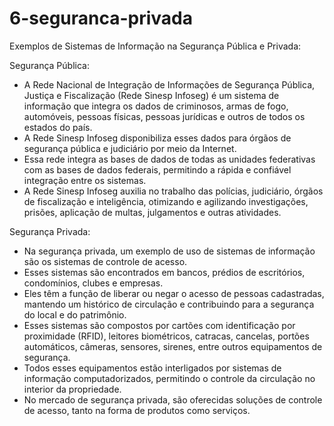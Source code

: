 # 6-seguranca-privada

Exemplos de Sistemas de Informação na Segurança Pública e Privada:

Segurança Pública:

* A Rede Nacional de Integração de Informações de Segurança Pública, Justiça e Fiscalização (Rede Sinesp Infoseg) é um sistema de informação que integra os dados de criminosos, armas de fogo, automóveis, pessoas físicas, pessoas jurídicas e outros de todos os estados do país.
* A Rede Sinesp Infoseg disponibiliza esses dados para órgãos de segurança pública e judiciário por meio da Internet.
* Essa rede integra as bases de dados de todas as unidades federativas com as bases de dados federais, permitindo a rápida e confiável integração entre os sistemas.
* A Rede Sinesp Infoseg auxilia no trabalho das polícias, judiciário, órgãos de fiscalização e inteligência, otimizando e agilizando investigações, prisões, aplicação de multas, julgamentos e outras atividades.

Segurança Privada:

* Na segurança privada, um exemplo de uso de sistemas de informação são os sistemas de controle de acesso.
* Esses sistemas são encontrados em bancos, prédios de escritórios, condomínios, clubes e empresas.
* Eles têm a função de liberar ou negar o acesso de pessoas cadastradas, mantendo um histórico de circulação e contribuindo para a segurança do local e do patrimônio.
* Esses sistemas são compostos por cartões com identificação por proximidade (RFID), leitores biométricos, catracas, cancelas, portões automáticos, câmeras, sensores, sirenes, entre outros equipamentos de segurança.
* Todos esses equipamentos estão interligados por sistemas de informação computadorizados, permitindo o controle da circulação no interior da propriedade.
* No mercado de segurança privada, são oferecidas soluções de controle de acesso, tanto na forma de produtos como serviços.

